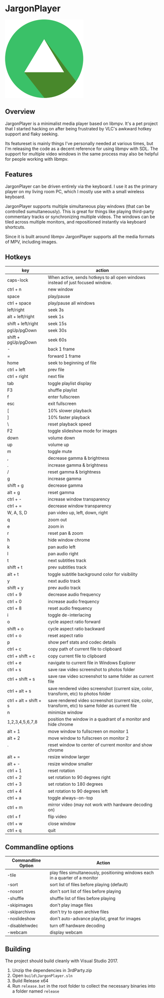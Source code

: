 # JargonPlayer

![JargonPlayer Logo](play_256x256.png)


## Overview
JargonPlayer is a minimalist media player based on libmpv. It's a pet project that I started hacking on after being frustrated by VLC's awkward hotkey support and flaky seeking.

Its featureset is mainly things I've personally needed at various times, but I'm releasing the code as a decent reference for using libmpv with SDL. The support for multiple video windows in the same process may also be helpful for people working with libmpv.

## Features
JargonPlayer can be driven entirely via the keyboard. I use it as the primary player on my living room PC, which I mostly use with a small wireless keyboard.

JargonPlayer supports multiple simultaneous play windows (that can be controlled sumultaneously). This is great for things like playing third-party commentary tracks or synchronizing multiple videos. The windows can be tiled across multiple monitors, and repositioned instantly via keyboard shortcuts.

Since it is built around libmpv JargonPlayer supports all the media formats of MPV, including images.

## Hotkeys

| key | action |
|-----|--------|
| caps-lock | When active, sends hotkeys to all open windows instead of just focused window. |
| ctrl + n | new window |
| space | play/pause |
| ctrl + space | play/pause all windows |
| left/right | seek 3s |
| alt + left/right | seek 1s |
| shift + left/right | seek 15s |
| pgUp/pgDown | seek 30s |
| shift + pgUp/pgDown | seek 60s |
| - | back 1 frame |
| = | forward 1 frame |
| home | seek to beginning of file |
| ctrl + left | prev file |
| ctrl + right | next file |
| tab | toggle playlist display
| F3 | shuffle playlist |
| f | enter fullscreen |
| esc | exit fullscreen |
| [ | 10% slower playback |
| ] | 10% faster playback |
| \ | reset playback speed |
| F2 | toggle slideshow mode for images |
| down | volume down  |
| up | volume up |
| m | toggle mute |
| , | decrease gamma & brightness |
| . | increase gamma & brightness |
| / | reset gamma & brightness |
| g | increase gamma |
| shift + g | decrease gamma |
| alt + g | reset gamma |
| ctrl + - | increase window transparency |
| ctrl + = | decrease window transparency |
| W, A, S, D | pan video up, left, down, right |
| q | zoom out |
| e | zoom in |
| r | reset pan & zoom |
| h | hide window chrome |
| k | pan audio left |
| l | pan audio right |
| t | next subtitles track |
| shift + t | prev subtitles track  |
| alt + t | toggle subtitle background color for visibility |
| y | next audio track |
| shift + y | prev audio track |
| ctrl + 9 | decrease audio frequency |
| ctrl + 0 | increase audio frequency |
| ctrl + 8 | reset audio frequency |
| i | toggle de-interlacing |
| o | cycle aspect ratio forward |
| shift + o | cycle aspect ratio backward |
| ctrl + o | reset aspect ratio |
| p | show perf stats and codec details |
| ctrl + c | copy path of current file to clipboard |
| ctrl + shift + c | copy current file to clipboard |
| ctrl + e | navigate to current file in Windows Explorer |
| ctrl + s | save raw video screenshot to photos folder |
| ctrl + shift + s | save raw video screenshot to same folder as current file |
| ctrl + alt + s | save rendered video screenshot (current size, color, transform, etc) to photos folder |
| ctrl + alt + shift + s | save rendered video screenshot (current size, color, transform, etc) to same folder as current file |
| n | minimize window |
| 1,2,3,4,5,6,7,8 | position the window in a quadrant of a monitor and hide chrome |
| alt + 1 | move window to fullscreen on monitor 1 |
| alt + 2 | move window to fullscreen on monitor 2 |
| ` | reset window to center of current monitor and show chrome |
| alt + = | resize window larger |
| alt + - | resize window smaller |
| ctrl + 1 | reset rotation |
| ctrl + 2 | set rotation to 90 degrees right |
| ctrl + 3 | set rotation to 180 degrees |
| ctrl + 4 | set rotation to 90 degrees left |
| ctrl + a | toggle always-on-top |
| ctrl + m | mirror video (may not work with hardware decoding on) |
| ctrl + f | flip video |
| ctrl + w | close window |
| ctrl + q | quit |

## Commandline options

| Commandline Option | Action |
|--------|--------|
| -tile | play files simultaneously, positioning windows each in a quarter of a monitor |
| -sort | sort list of files before playing (default) |
| -nosort | don't sort list of files before playing |
| -shuffle | shuffle list of files before playing |
| -skipimages | don't play image files |
| -skiparchives | don't try to open archive files |
| -noslideshow | don't auto-advance playlist, great for images |
| -disablehwdec | turn off hardware decoding |
| -webcam | display webcam |

## Building

The project should build cleanly with Visual Studio 2017.
1. Unzip the dependencies in 3rdParty.zip
2. Open `build\JargonPlayer.sln`
3. Build Release x64
4. Run `release.bat` in the root folder to collect the necessary binaries into a folder named `release`